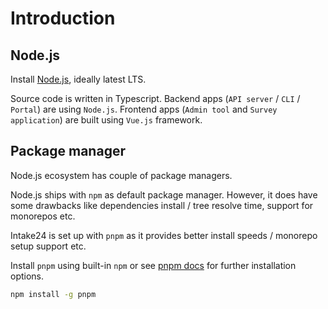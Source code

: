 # Introduction

## Node.js

Install [Node.js](https://nodejs.org), ideally latest LTS.

Source code is written in Typescript. Backend apps (`API server` / `CLI` / `Portal`) are using `Node.js`. Frontend apps (`Admin tool` and `Survey application`) are built using `Vue.js` framework.

## Package manager

Node.js ecosystem has couple of package managers.

Node.js ships with `npm` as default package manager. However, it does have some drawbacks like dependencies install / tree resolve time, support for monorepos etc.

Intake24 is set up with `pnpm` as it provides better install speeds / monorepo setup support etc.

Install `pnpm` using built-in `npm` or see [pnpm docs](https://pnpm.io) for further installation options.

```sh
npm install -g pnpm
```
